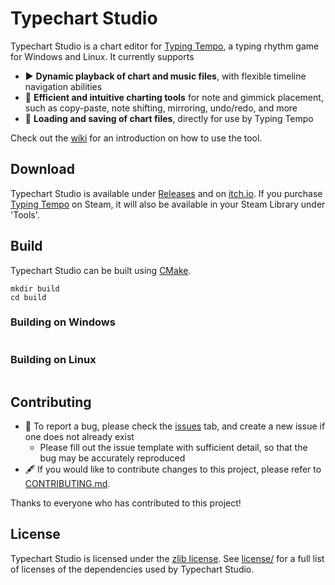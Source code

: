 # Typechart Studio

Typechart Studio is a chart editor for [Typing Tempo](https://store.steampowered.com/app/2332930/Typing_Tempo), a typing rhythm game for Windows and Linux. It currently supports

* ▶️ **Dynamic playback of chart and music files**, with flexible timeline navigation abilities
* 📝 **Efficient and intuitive charting tools** for note and gimmick placement, such as copy-paste, note shifting, mirroring, undo/redo, and more
* 📂 **Loading and saving of chart files**, directly for use by Typing Tempo

Check out the [wiki]() for an introduction on how to use the tool.

## Download

Typechart Studio is available under [Releases](https://github.com/vsieplus/typechart-studio/releases) and on [itch.io](https://rainbeatgames.itch.io/typechart-studio).
If you purchase [Typing Tempo](https://store.steampowered.com/app/2332930/Typing_Tempo) on Steam, it will also be available in your Steam Library under 'Tools'.

## Build

Typechart Studio can be built using [CMake](https://cmake.org/).

```
mkdir build
cd build

```

### Building on Windows

```

```

### Building on Linux

```

```

## Contributing

- 🐛 To report a bug, please check the [issues](https://github.com/vsieplus/typechart-studio/issues) tab, and create a new issue if one does not already exist
  - Please fill out the issue template with sufficient detail, so that the bug may be accurately reproduced
- 🖋️ If you would like to contribute changes to this project, please refer to [CONTRIBUTING.md](CONTRIBUTING.md).

Thanks to everyone who has contributed to this project!

## License

Typechart Studio is licensed under the [zlib license](license/LICENSE.TypechartStudio.txt). See [license/](license/) for a full list of licenses of the dependencies used by Typechart Studio.
